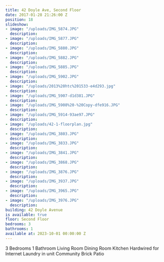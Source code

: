 ```yaml
---
title: 42 Doyle Ave, Second Floor
date: 2017-01-28 21:26:00 Z
position: 18
slideshow:
- image: "/uploads/IMG_5874.JPG"
  description: 
- image: "/uploads/IMG_5877.JPG"
  description: 
- image: "/uploads/IMG_5880.JPG"
  description: 
- image: "/uploads/IMG_5882.JPG"
  description: 
- image: "/uploads/IMG_5885.JPG"
  description: 
- image: "/uploads/IMG_5902.JPG"
  description: 
- image: "/uploads/2013%20htc%201533-e4d293.jpg"
  description: 
- image: "/uploads/IMG_5907-d1d381.JPG"
  description: 
- image: "/uploads/IMG_5908%20-%20Copy-dfe916.JPG"
  description: 
- image: "/uploads/IMG_5914-93ae97.JPG"
  description: 
- image: "/uploads/42-1-floorplan.jpg"
  description: 
- image: "/uploads/IMG_3803.JPG"
  description: 
- image: "/uploads/IMG_3833.JPG"
  description: 
- image: "/uploads/IMG_3841.JPG"
  description: 
- image: "/uploads/IMG_3868.JPG"
  description: 
- image: "/uploads/IMG_3876.JPG"
  description: 
- image: "/uploads/IMG_3937.JPG"
  description: 
- image: "/uploads/IMG_3965.JPG"
  description: 
- image: "/uploads/IMG_3976.JPG"
  description: 
building: 42 Doyle Avenue
is available: true
floor: Second Floor
bedrooms: 3
bathrooms: 1
available at: 2023-10-01 00:00:00 Z
---
```


3 Bedrooms
1 Bathroom
Living Room
Dining Room
Kitchen
Hardwired for Internet
Laundry in unit
Community Brick Patio
